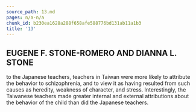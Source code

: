 ```yaml
---
source_path: 13.md
pages: n/a-n/a
chunk_id: b230ea1628a288f658afe588776bd131ab11a1b3
title: '13'
---
```

## EUGENE F. STONE-ROMERO AND DIANNA L. STONE

to the Japanese teachers, teachers in Taiwan were more likely to attribute the behavior to schizophrenia, and to view it as having resulted from such causes as heredity, weakness of character, and stress. Interestingly, the Taiwanese teachers made greater internal and external attributions about the behavior of the child than did the Japanese teachers.

